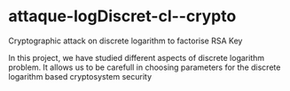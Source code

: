 # attaque-logDiscret-cl--crypto
Cryptographic attack on discrete logarithm to factorise RSA Key

In this project, we have studied different aspects of discrete logarithm problem.
It allows us to be carefull in choosing parameters for the discrete logarithm based cryptosystem security
